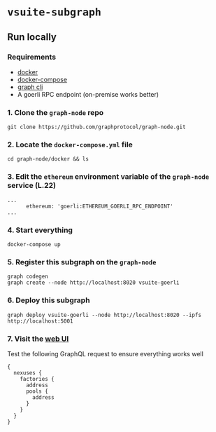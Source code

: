 # `vsuite-subgraph`

## Run locally

### Requirements

- [docker](https://docs.docker.com/compose/install/)
- [docker-compose](https://docs.docker.com/compose/install/linux/)
- [graph cli](https://thegraph.com/docs/en/cookbook/quick-start/)
- A goerli RPC endpoint (on-premise works better)

### 1. Clone the `graph-node` repo

```
git clone https://github.com/graphprotocol/graph-node.git
```

### 2. Locate the `docker-compose.yml` file

```
cd graph-node/docker && ls
```

### 3. Edit the `ethereum` environment variable of the `graph-node` service (L.22)


```
...
      ethereum: 'goerli:ETHEREUM_GOERLI_RPC_ENDPOINT'
...
```

### 4. Start everything

```
docker-compose up
```


### 5. Register this subgraph on the `graph-node`

```
graph codegen
graph create --node http://localhost:8020 vsuite-goerli
```

### 6. Deploy this subgraph

```
graph deploy vsuite-goerli --node http://localhost:8020 --ipfs http://localhost:5001
```

### 7. Visit the [web UI](http://localhost:8000/subgraphs/name/vsuite-goerli/graphql)

Test the following GraphQL request to ensure everything works well

```
{
  nexuses {
    factories {
      address
      pools {
        address
      }
    }
  }
}
```


